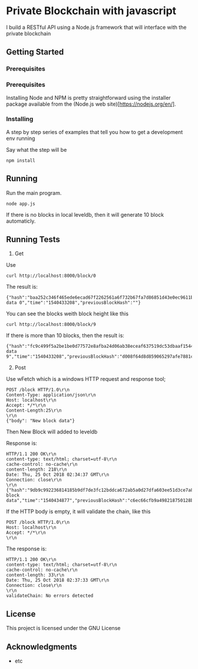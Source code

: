 # Private Blockchain with javascript

I build a RESTful API using a Node.js framework that will interface with the private blockchain

## Getting Started

### Prerequisites

### Prerequisites

Installing Node and NPM is pretty straightforward using the installer package available from the (Node.js web site)[https://nodejs.org/en/].

### Installing

A step by step series of examples that tell you how to get a development env running

Say what the step will be

```
npm install
```

## Running

Run the main program.

```
node app.js
```
If there is no blocks in local leveldb, then it will generate 10 block automaticly.


## Running Tests

1. Get

Use

```
curl http://localhost:8000/block/0
```

The result is:

```
{"hash":"baa252c346f465ede6ecad67f2262561a6f732b67fa7d86851d43e0ec9611b1f","height":0,"body":"test data 0","time":"1540433208","previousBlockHash":""}
```

You can see the blocks weith block height like this

```
curl http://localhost:8000/block/9
```

If there is more than 10 blocks, then the result is:

```
{"hash":"fc9c499f5a2be1be0d77572e8afba24d06ab38eceaf637519dc53dbaaf1544d8","height":9,"body":"test data 9","time":"1540433208","previousBlockHash":"d008f64d8d859065297afe7881c81be42cf37e3dfde3051c1fe1284e70ace2dc"}
```


2. Post

Use wFetch which is a windows HTTP request and response tool;

```
POST /block HTTP/1.0\r\n
Content-Type: application/json\r\n
Host: localhost\r\n
Accept: */*\r\n
Content-Length:25\r\n
\r\n
{"body": "New block data"}
```

Then New Block will added to leveldb

Response is:

```
HTTP/1.1 200 OK\r\n
content-type: text/html; charset=utf-8\r\n
cache-control: no-cache\r\n
content-length: 218\r\n
Date: Thu, 25 Oct 2018 02:34:37 GMT\r\n
Connection: close\r\n
\r\n
{"hash":"9db9c992236814185b9df7de3fc12bddca672ab5a0d27dfa603ee51d3ce7a85d","height":18,"body":"New block data","time":"1540434877","previousBlockHash":"c6ec66cfb9a498218750128b16f7b178b453560f56becea8e418b6aa7a26b732"}
```

If the HTTP body is empty, it will validate the chain, like this

```
POST /block HTTP/1.0\r\n
Host: localhost\r\n
Accept: */*\r\n
\r\n
```

The response is:

```
HTTP/1.1 200 OK\r\n
content-type: text/html; charset=utf-8\r\n
cache-control: no-cache\r\n
content-length: 33\r\n
Date: Thu, 25 Oct 2018 02:37:33 GMT\r\n
Connection: close\r\n
\r\n
validateChain: No errors detected
```

## License

This project is licensed under the GNU License

## Acknowledgments

* etc

